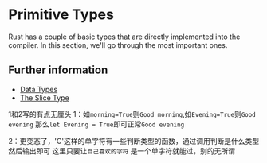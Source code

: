 # Primitive Types

Rust has a couple of basic types that are directly implemented into the
compiler. In this section, we'll go through the most important ones.

## Further information

- [Data Types](https://doc.rust-lang.org/stable/book/ch03-02-data-types.html)
- [The Slice Type](https://doc.rust-lang.org/stable/book/ch04-03-slices.html)

1和2写的有点无厘头
1：如`morning=True`则`Good morning`,如`Evening=True`则`Good evening`
那么`let Evening = True`即可正常`Good evening`

2：更变态了，'C'这样的单字符有一些判断类型的函数，通过调用判断是什么类型然后输出即可
这里只要让`自己喜欢的字符` 是一个单字符就能过，别的无所谓

